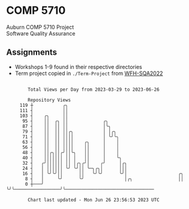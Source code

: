 # COMP 5710
Auburn COMP 5710 Project  
Software Quality Assurance

## Assignments
- Workshops 1-9 found in their respective directories
- Term project copied in `./Term-Project` from [WFH-SQA2022](https://github.com/wumphlett/WFH-SQA2022-AUBURN)

```

        Total Views per Day from 2023-03-29 to 2023-06-26

        Repository Views
     119 ┼           ╭╮
     111 ┤           ││
     103 ┤    ╭╮     ││
      95 ┤    ││  ╭╮ ││             ╭╮
      87 ┤    ││  ││ ││             │╰╮
      79 ┤    ││  ││ ││╭╮           │ │╭╮
      71 ┤    ││  ││ ││││           │ ╰╯╰╮
      63 ┤    ││  ││ ││││    ╭╮     │    │
      56 ┤    ││  ││ ││││    ││     │    │
      48 ┤    ││╭╮││╭╯││╰╮   ││     │    │
      40 ┤    │││││││ ││ │   ││     │    ╰╮
      32 ┤   ╭╯││││││ ││ │╭╮╭╯│    ╭╯     │╭╮
      24 ┤   │ ││││││ ╰╯ ╰╯││ ╰─╮╭╮│      │││
      16 ┤   │ ╰╯╰╯││      ││   ╰╯╰╯      ╰╯│                   ╭╮
       8 ┤   │     ╰╯      ╰╯               │╭╮                 ││
       0 ┼───╯                              ╰╯╰─────────────────╯╰─────────────────────────────────

        Chart last updated - Mon Jun 26 23:56:53 2023 UTC
        
```
